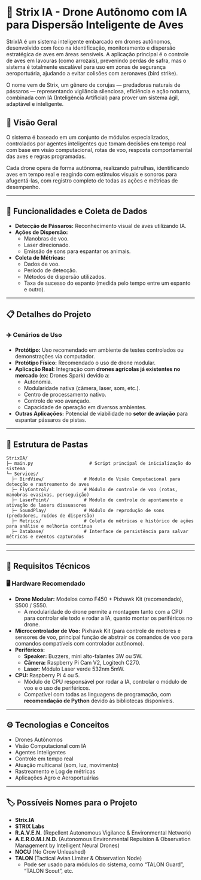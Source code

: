 # 🦉 Strix IA - Drone Autônomo com IA para Dispersão Inteligente de Aves

StrixIA é um sistema inteligente embarcado em drones autônomos, desenvolvido com foco na identificação, monitoramento e dispersão estratégica de aves em áreas sensíveis. A aplicação principal é o controle de aves em lavouras (como arrozais), prevenindo perdas de safra, mas o sistema é totalmente escalável para uso em zonas de segurança aeroportuária, ajudando a evitar colisões com aeronaves (bird strike).

O nome vem de Strix, um gênero de corujas — predadoras naturais de pássaros — representando vigilância silenciosa, eficiência e ação noturna, combinada com IA (Inteligência Artificial) para prover um sistema ágil, adaptável e inteligente.

## 🧠 Visão Geral

O sistema é baseado em um conjunto de módulos especializados, controlados por agentes inteligentes que tomam decisões em tempo real com base em visão computacional, rotas de voo, resposta comportamental das aves e regras programadas.

Cada drone opera de forma autônoma, realizando patrulhas, identificando aves em tempo real e reagindo com estímulos visuais e sonoros para afugentá-las, com registro completo de todas as ações e métricas de desempenho.

---

## 🚀 Funcionalidades e Coleta de Dados

* **Detecção de Pássaros:** Reconhecimento visual de aves utilizando IA.
* **Ações de Dispersão:**
    * Manobras de voo.
    * Laser direcionado.
    * Emissão de sons para espantar os animais.
* **Coleta de Métricas:**
    * Dados de voo.
    * Período de detecção.
    * Métodos de dispersão utilizados.
    * Taxa de sucesso do espanto (medida pelo tempo entre um espanto e outro).

---

## 📋 Detalhes do Projeto

### ✈️ Cenários de Uso

* **Protótipo:** Uso recomendado em ambiente de testes controlados ou demonstrações via computador.
* **Protótipo Físico:** Recomendado o uso de drone modular.
* **Aplicação Real:** Integração com **drones agrícolas já existentes no mercado** (ex: Drones Spark) devido a:
    * Autonomia.
    * Modularidade nativa (câmera, laser, som, etc.).
    * Centro de processamento nativo.
    * Controle de voo avançado.
    * Capacidade de operação em diversos ambientes.
* **Outras Aplicações:** Potencial de viabilidade no **setor de aviação** para espantar pássaros de pistas.

---

## 📁 Estrutura de Pastas

```
StrixIA/
├─ main.py                     # Script principal de inicialização do sistema
└─ Services/
  ├─ BirdView/               # Módulo de Visão Computacional para detecção e rastreamento de aves
  ├─ FlyControl/             # Módulo de controle de voo (rotas, manobras evasivas, perseguição)
  ├─ LaserPoint/             # Módulo de controle do apontamento e ativação de lasers dissuasores
  ├─ SoundPlay/              # Módulo de reprodução de sons (predadores, ruídos de dispersão)
  ├─ Metrics/                # Coleta de métricas e histórico de ações para análise e melhoria contínua
  ├─ Database/               # Interface de persistência para salvar métricas e eventos capturados
```

---
---

## 🔧 Requisitos Técnicos

### 🖥️ Hardware Recomendado

* **Drone Modular:** Modelos como F450 + Pixhawk Kit (recomendado), S500 / S550.
    * A modularidade do drone permite a montagem tanto com a CPU para controlar ele todo e rodar a IA, quanto montar os periféricos no drone.
* **Microcontrolador de Voo:** Pixhawk Kit (para controle de motores e sensores de voo, principal função de abstrair os comandos de voo para comandos compatíveis com controlador autônomo).
* **Periféricos:**
    * **Speaker:** Buzzers, mini alto-falantes 3W ou 5W.
    * **Câmera:** Raspberry Pi Cam V2, Logitech C270.
    * **Laser:** Módulo Laser verde 532nm 5mW.
* **CPU:** Raspberry Pi 4 ou 5.
    * Módulo de CPU responsável por rodar a IA, controlar o módulo de voo e o uso de periféricos.
    * Compatível com todas as linguagens de programação, com **recomendação de Python** devido às bibliotecas disponíveis.

---

## ⚙️ Tecnologias e Conceitos

- Drones Autônomos
- Visão Computacional com IA
- Agentes Inteligentes
- Controle em tempo real
- Atuação multicanal (som, luz, movimento)
- Rastreamento e Log de métricas
- Aplicações Agro e Aeroportuárias

---

## 🏷️ Possíveis Nomes para o Projeto

* **Strix.IA**
* **STRIX Labs**
* **R.A.V.E.N.** (Repellent Autonomous Vigilance & Environmental Network)
* **A.E.R.O.M.I.N.D.** (Autonomous Environmental Repulsion & Observation Management by Intelligent Neural Drones)
* **NOCU** (No Crow Unleashed)
* **TALON** (Tactical Avian Limiter & Observation Node)
    * Pode ser usado para módulos do sistema, como “TALON Guard”, “TALON Scout”, etc.